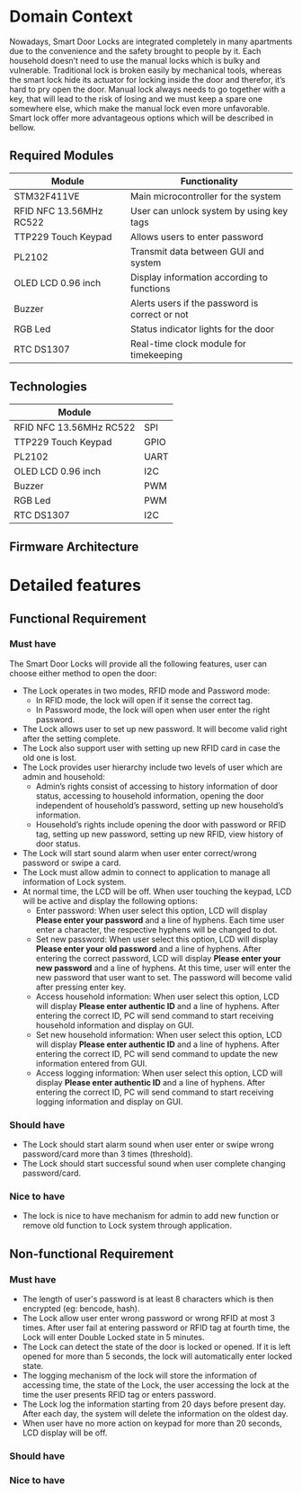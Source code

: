 # Domain Context
Nowadays, Smart Door Locks are integrated completely in many apartments due to the convenience and the safety brought to people by it. Each household doesn’t need to use the manual locks which is bulky and vulnerable. Traditional lock is broken easily by mechanical tools, whereas the smart lock hide its actuator for locking inside the door and therefor, it’s hard to pry open the door. Manual lock always needs to go together with a key, that will lead to the risk of losing and we must keep a spare one somewhere else, which make the manual lock even more unfavorable. Smart lock offer more advantageous options which will be described in bellow.

## Required Modules
| Module                   | Functionality                                     |
| -------------------------| ------------------------------------------------- |
| STM32F411VE              | Main microcontroller for the system               |
| RFID NFC 13.56MHz RC522  | User can unlock system by using key tags          |
| TTP229 Touch Keypad      | Allows users to enter password                    |
| PL2102                   | Transmit data between GUI and system              |
| OLED LCD 0.96 inch       | Display information according to functions        |
| Buzzer                   | Alerts users if the password is correct or not    |
| RGB Led                  | Status indicator lights for the door              |
| RTC DS1307               | Real-time clock module for timekeeping            |

## Technologies
| Module                   |        |
| -------------------------| -------|
| RFID NFC 13.56MHz RC522  | SPI    |
| TTP229 Touch Keypad      | GPIO   |
| PL2102                   | UART   |
| OLED LCD 0.96 inch       | I2C    |
| Buzzer                   | PWM    |
| RGB Led                  | PWM    |
| RTC DS1307               | I2C    |

## Firmware Architecture

# Detailed features

## Functional Requirement
### Must have
The Smart Door Locks will provide all the following features, user can choose either method to open the door:
- The Lock operates in two modes, RFID mode and Password mode:
    + In RFID mode, the lock will open if it sense the correct tag. 
    + In Password mode, the lock will open when user enter the right password. 
- The Lock allows user to set up new password. It will become valid right after the setting complete. 
- The Lock also support user with setting up new RFID card in case the old one is lost.
- The Lock provides user hierarchy include two levels of user which are admin and household:
    + Admin’s rights consist of accessing to history information of door status, accessing to household information, opening the door independent of household’s password, setting up new household’s information. 
    + Household’s rights include opening the door with password or RFID tag, setting up new password, setting up new RFID, view history of door status.
- The Lock will start sound alarm when user enter correct/wrong password or swipe a card. 
- The Lock must allow admin to connect to application to manage all information of Lock system.
- At normal time, the LCD will be off. When user touching the keypad, LCD will be active and display the following options:
    + Enter password:
    When user select this option, LCD will display **Please enter your password** and a line of hyphens. Each time user enter a character, the respective hyphens will be changed to dot.
    + Set new password:
    When user select this option, LCD will display **Please enter your old password** and a line of hyphens. After entering the correct password, LCD will display **Please enter your new password** and a line of hyphens. At this time, user will enter the new password that user want to set. The password will become valid after pressing enter key.
    + Access household information:
    When user select this option, LCD will display **Please enter authentic ID** and a line of hyphens. After entering the correct ID, PC will send command to start receiving household information and display on GUI.
    + Set new household information:
    When user select this option, LCD will display **Please enter authentic ID** and a line of hyphens. After entering the correct ID, PC will send command to update the new information entered from GUI.
    + Access logging information:
    When user select this option, LCD will display **Please enter authentic ID** and a line of hyphens. After entering the correct ID, PC will send command to start receiving logging information and display on GUI.

### Should have
- The Lock should start alarm sound when user enter or swipe wrong password/card more than 3 times (threshold).
- The Lock should start successful sound when user complete changing password/card.

### Nice to have 
- The lock is nice to have mechanism for admin to add new function or remove old function to Lock system through application. 

## Non-functional Requirement

### Must have
- The length of user's password is at least 8 characters which is then encrypted (eg: bencode, hash).
- The Lock allow user enter wrong password or wrong RFID at most 3 times. After user fail at entering password or RFID tag at fourth time, the Lock will enter Double Locked state in 5 minutes.
- The Lock can detect the state of the door is locked or opened. If it is left opened for more than 5 seconds, the lock will automatically enter locked state.
- The logging mechanism of the lock will store the information of accessing time, the state of the Lock, the user accessing the lock at the time the user presents RFID tag or enters password.
- The Lock log the information starting from 20 days before present day. After each day, the system will delete the information on the oldest day.
- When user have no more action on keypad for more than 20 seconds, LCD display will be off.

### Should have


### Nice to have
